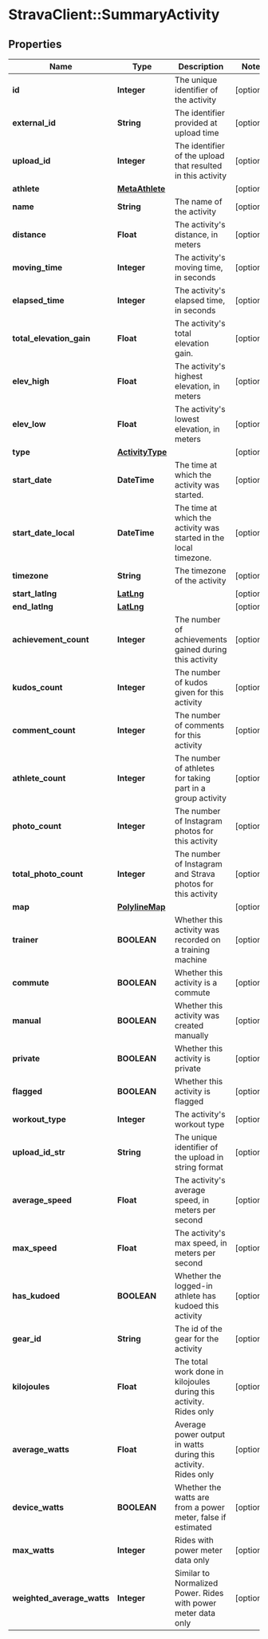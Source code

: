 # StravaClient::SummaryActivity

## Properties
Name | Type | Description | Notes
------------ | ------------- | ------------- | -------------
**id** | **Integer** | The unique identifier of the activity | [optional] 
**external_id** | **String** | The identifier provided at upload time | [optional] 
**upload_id** | **Integer** | The identifier of the upload that resulted in this activity | [optional] 
**athlete** | [**MetaAthlete**](MetaAthlete.md) |  | [optional] 
**name** | **String** | The name of the activity | [optional] 
**distance** | **Float** | The activity&#39;s distance, in meters | [optional] 
**moving_time** | **Integer** | The activity&#39;s moving time, in seconds | [optional] 
**elapsed_time** | **Integer** | The activity&#39;s elapsed time, in seconds | [optional] 
**total_elevation_gain** | **Float** | The activity&#39;s total elevation gain. | [optional] 
**elev_high** | **Float** | The activity&#39;s highest elevation, in meters | [optional] 
**elev_low** | **Float** | The activity&#39;s lowest elevation, in meters | [optional] 
**type** | [**ActivityType**](ActivityType.md) |  | [optional] 
**start_date** | **DateTime** | The time at which the activity was started. | [optional] 
**start_date_local** | **DateTime** | The time at which the activity was started in the local timezone. | [optional] 
**timezone** | **String** | The timezone of the activity | [optional] 
**start_latlng** | [**LatLng**](LatLng.md) |  | [optional] 
**end_latlng** | [**LatLng**](LatLng.md) |  | [optional] 
**achievement_count** | **Integer** | The number of achievements gained during this activity | [optional] 
**kudos_count** | **Integer** | The number of kudos given for this activity | [optional] 
**comment_count** | **Integer** | The number of comments for this activity | [optional] 
**athlete_count** | **Integer** | The number of athletes for taking part in a group activity | [optional] 
**photo_count** | **Integer** | The number of Instagram photos for this activity | [optional] 
**total_photo_count** | **Integer** | The number of Instagram and Strava photos for this activity | [optional] 
**map** | [**PolylineMap**](PolylineMap.md) |  | [optional] 
**trainer** | **BOOLEAN** | Whether this activity was recorded on a training machine | [optional] 
**commute** | **BOOLEAN** | Whether this activity is a commute | [optional] 
**manual** | **BOOLEAN** | Whether this activity was created manually | [optional] 
**private** | **BOOLEAN** | Whether this activity is private | [optional] 
**flagged** | **BOOLEAN** | Whether this activity is flagged | [optional] 
**workout_type** | **Integer** | The activity&#39;s workout type | [optional] 
**upload_id_str** | **String** | The unique identifier of the upload in string format | [optional] 
**average_speed** | **Float** | The activity&#39;s average speed, in meters per second | [optional] 
**max_speed** | **Float** | The activity&#39;s max speed, in meters per second | [optional] 
**has_kudoed** | **BOOLEAN** | Whether the logged-in athlete has kudoed this activity | [optional] 
**gear_id** | **String** | The id of the gear for the activity | [optional] 
**kilojoules** | **Float** | The total work done in kilojoules during this activity. Rides only | [optional] 
**average_watts** | **Float** | Average power output in watts during this activity. Rides only | [optional] 
**device_watts** | **BOOLEAN** | Whether the watts are from a power meter, false if estimated | [optional] 
**max_watts** | **Integer** | Rides with power meter data only | [optional] 
**weighted_average_watts** | **Integer** | Similar to Normalized Power. Rides with power meter data only | [optional] 


